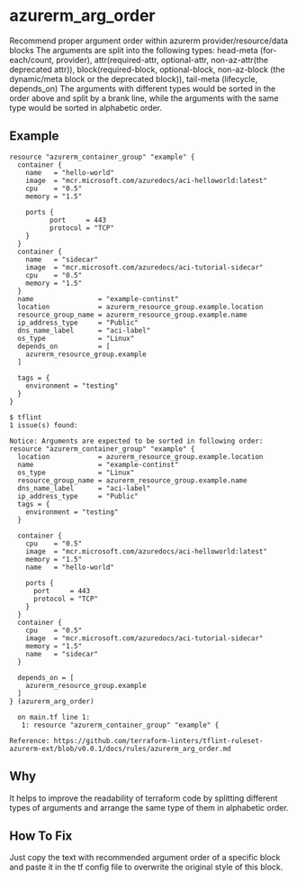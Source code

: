 # azurerm_arg_order

Recommend proper argument order within azurerm provider/resource/data blocks
The arguments are split into the following types:
head-meta (for-each/count, provider), attr(required-attr, optional-attr, non-az-attr(the deprecated attr)), block(required-block, optional-block, non-az-block (the dynamic/meta block or the deprecated block)), tail-meta (lifecycle, depends_on)
The arguments with different types would be sorted in the order above and split by a brank line, 
while the arguments with the same type would be sorted in alphabetic order.

## Example

```hcl
resource "azurerm_container_group" "example" {
  container {
    name   = "hello-world"
    image  = "mcr.microsoft.com/azuredocs/aci-helloworld:latest"
    cpu    = "0.5"
    memory = "1.5"

    ports {
          port     = 443
          protocol = "TCP"
    }
  }
  container {
    name   = "sidecar"
    image  = "mcr.microsoft.com/azuredocs/aci-tutorial-sidecar"
    cpu    = "0.5"
    memory = "1.5"
  }
  name                = "example-continst"
  location            = azurerm_resource_group.example.location
  resource_group_name = azurerm_resource_group.example.name
  ip_address_type     = "Public"
  dns_name_label      = "aci-label"
  os_type             = "Linux"
  depends_on          = [
    azurerm_resource_group.example
  ]

  tags = {
    environment = "testing"
  }
}
```

```
$ tflint
1 issue(s) found:

Notice: Arguments are expected to be sorted in following order:
resource "azurerm_container_group" "example" {
  location            = azurerm_resource_group.example.location
  name                = "example-continst"
  os_type             = "Linux"
  resource_group_name = azurerm_resource_group.example.name
  dns_name_label      = "aci-label"
  ip_address_type     = "Public"
  tags = {
    environment = "testing"
  }

  container {
    cpu    = "0.5"
    image  = "mcr.microsoft.com/azuredocs/aci-helloworld:latest"
    memory = "1.5"
    name   = "hello-world"

    ports {
      port     = 443
      protocol = "TCP"
    }
  }
  container {
    cpu    = "0.5"
    image  = "mcr.microsoft.com/azuredocs/aci-tutorial-sidecar"
    memory = "1.5"
    name   = "sidecar"
  }

  depends_on = [
    azurerm_resource_group.example
  ]
} (azurerm_arg_order)

  on main.tf line 1:
   1: resource "azurerm_container_group" "example" {

Reference: https://github.com/terraform-linters/tflint-ruleset-azurerm-ext/blob/v0.0.1/docs/rules/azurerm_arg_order.md
```

## Why

It helps to improve the readability of terraform code by splitting different types of arguments and arrange the same type of them in alphabetic order. 

## How To Fix

Just copy the text with recommended argument order of a specific block and paste it in the tf config file to overwrite the original style of this block.